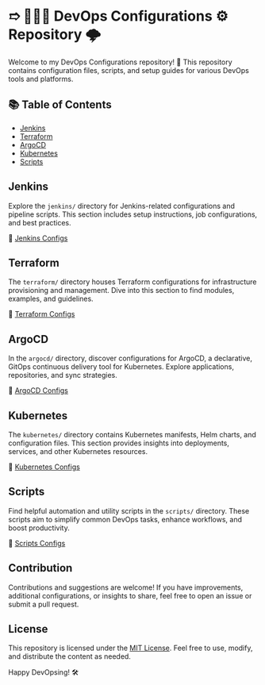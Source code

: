 # ➱  👨🏾‍💻 DevOps Configurations ⚙️ Repository 🌩️

Welcome to my DevOps Configurations repository! 🚀 This repository contains configuration files, scripts, and setup guides for various DevOps tools and platforms.

## 📚 Table of Contents

- [Jenkins](#jenkins)
- [Terraform](#terraform)
- [ArgoCD](#argocd)
- [Kubernetes](#kubernetes)
- [Scripts](#scripts)

## Jenkins

Explore the `jenkins/` directory for Jenkins-related configurations and pipeline scripts. This section includes setup instructions, job configurations, and best practices.

🔗 [Jenkins Configs](jenkins/README.md)

## Terraform

The `terraform/` directory houses Terraform configurations for infrastructure provisioning and management. Dive into this section to find modules, examples, and guidelines.

🔗 [Terraform Configs](/Terraform/)

## ArgoCD

In the `argocd/` directory, discover configurations for ArgoCD, a declarative, GitOps continuous delivery tool for Kubernetes. Explore applications, repositories, and sync strategies.

🔗 [ArgoCD Configs](argocd/README.md)

## Kubernetes

The `kubernetes/` directory contains Kubernetes manifests, Helm charts, and configuration files. This section provides insights into deployments, services, and other Kubernetes resources.

🔗 [Kubernetes Configs](kubernetes/README.md)

## Scripts

Find helpful automation and utility scripts in the `scripts/` directory. These scripts aim to simplify common DevOps tasks, enhance workflows, and boost productivity.

🔗 [Scripts Configs](scripts/README.md)

## Contribution

Contributions and suggestions are welcome! If you have improvements, additional configurations, or insights to share, feel free to open an issue or submit a pull request.

## License

This repository is licensed under the [MIT License](LICENSE). Feel free to use, modify, and distribute the content as needed.

Happy DevOpsing! 🛠️
